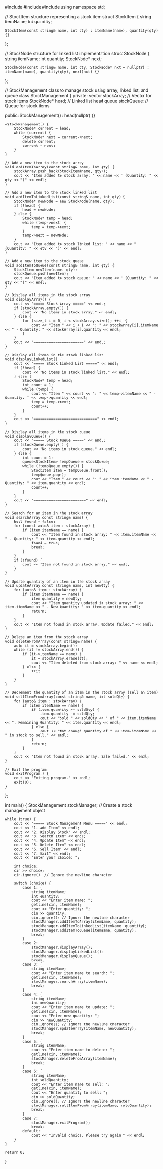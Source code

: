 #include <iostream>
#include <string>
#include <queue>
using namespace std;

// StockItem structure representing a stock item
struct StockItem {
    string itemName;
    int quantity;

    StockItem(const string& name, int qty) : itemName(name), quantity(qty) {}
};

// StockNode structure for linked list implementation
struct StockNode {
    string itemName;
    int quantity;
    StockNode* next;

    StockNode(const string& name, int qty, StockNode* nxt = nullptr) : itemName(name), quantity(qty), next(nxt) {}
};

// StockManagement class to manage stock using array, linked list, and queue
class StockManagement {
private:
    vector<StockItem> stockArray; // Vector for stock items
    StockNode* head; // Linked list head
    queue<StockItem> stockQueue; // Queue for stock items

public:
    StockManagement() : head(nullptr) {}

    ~StockManagement() {
        StockNode* current = head;
        while (current) {
            StockNode* next = current->next;
            delete current;
            current = next;
        }
    }

    // Add a new item to the stock array
    void addItemToArray(const string& name, int qty) {
        stockArray.push_back(StockItem(name, qty));
        cout << "Item added to stock array: " << name << " (Quantity: " << qty << ")" << endl;
    }

    // Add a new item to the stock linked list
    void addItemToLinkedList(const string& name, int qty) {
        StockNode* newNode = new StockNode(name, qty);
        if (!head) {
            head = newNode;
        } else {
            StockNode* temp = head;
            while (temp->next) {
                temp = temp->next;
            }
            temp->next = newNode;
        }
        cout << "Item added to stock linked list: " << name << " (Quantity: " << qty << ")" << endl;
    }

    // Add a new item to the stock queue
    void addItemToQueue(const string& name, int qty) {
        StockItem newItem(name, qty);
        stockQueue.push(newItem);
        cout << "Item added to stock queue: " << name << " (Quantity: " << qty << ")" << endl;
    }

    // Display all items in the stock array
    void displayArray() {
        cout << "===== Stock Array =====" << endl;
        if (stockArray.empty()) {
            cout << "No items in stock array." << endl;
        } else {
            for (size_t i = 0; i < stockArray.size(); ++i) {
                cout << "Item " << i + 1 << ": " << stockArray[i].itemName << " - Quantity: " << stockArray[i].quantity << endl;
            }
        }
        cout << "=======================" << endl;
    }

    // Display all items in the stock linked list
    void displayLinkedList() {
        cout << "===== Stock Linked List =====" << endl;
        if (!head) {
            cout << "No items in stock linked list." << endl;
        } else {
            StockNode* temp = head;
            int count = 1;
            while (temp) {
                cout << "Item " << count << ": " << temp->itemName << " - Quantity: " << temp->quantity << endl;
                temp = temp->next;
                count++;
            }
        }
        cout << "=============================" << endl;
    }

    // Display all items in the stock queue
    void displayQueue() {
        cout << "===== Stock Queue =====" << endl;
        if (stockQueue.empty()) {
            cout << "No items in stock queue." << endl;
        } else {
            int count = 1;
            queue<StockItem> tempQueue = stockQueue;
            while (!tempQueue.empty()) {
                StockItem item = tempQueue.front();
                tempQueue.pop();
                cout << "Item " << count << ": " << item.itemName << " - Quantity: " << item.quantity << endl;
                count++;
            }
        }
        cout << "========================" << endl;
    }

    // Search for an item in the stock array
    void searchArray(const string& name) {
        bool found = false;
        for (const auto& item : stockArray) {
            if (item.itemName == name) {
                cout << "Item found in stock array: " << item.itemName << " - Quantity: " << item.quantity << endl;
                found = true;
                break;
            }
        }
        if (!found) {
            cout << "Item not found in stock array." << endl;
        }
    }

    // Update quantity of an item in the stock array
    void updateArray(const string& name, int newQty) {
        for (auto& item : stockArray) {
            if (item.itemName == name) {
                item.quantity = newQty;
                cout << "Item quantity updated in stock array: " << item.itemName << " - New Quantity: " << item.quantity << endl;
                return;
            }
        }
        cout << "Item not found in stock array. Update failed." << endl;
    }

    // Delete an item from the stock array
    void deleteFromArray(const string& name) {
        auto it = stockArray.begin();
        while (it != stockArray.end()) {
            if (it->itemName == name) {
                it = stockArray.erase(it);
                cout << "Item deleted from stock array: " << name << endl;
            } else {
                ++it;
            }
        }
    }

    // Decrement the quantity of an item in the stock array (sell an item)
    void sellItemFromArray(const string& name, int soldQty) {
        for (auto& item : stockArray) {
            if (item.itemName == name) {
                if (item.quantity >= soldQty) {
                    item.quantity -= soldQty;
                    cout << "Sold " << soldQty << " of " << item.itemName << ". Remaining Quantity: " << item.quantity << endl;
                } else {
                    cout << "Not enough quantity of " << item.itemName << " in stock to sell." << endl;
                }
                return;
            }
        }
        cout << "Item not found in stock array. Sale failed." << endl;
    }

    // Exit the program
    void exitProgram() {
        cout << "Exiting program." << endl;
        exit(0);
    }
};

int main() {
    StockManagement stockManager; // Create a stock management object

    while (true) {
        cout << "===== Stock Management Menu =====" << endl;
        cout << "1. Add Item" << endl;
        cout << "2. Display Stock" << endl;
        cout << "3. Search Item" << endl;
        cout << "4. Update Item" << endl;
        cout << "5. Delete Item" << endl;
        cout << "6. Sell Item" << endl;
        cout << "7. Exit" << endl;
        cout << "Enter your choice: ";

        int choice;
        cin >> choice;
        cin.ignore(); // Ignore the newline character

        switch (choice) {
            case 1: {
                string itemName;
                int quantity;
                cout << "Enter item name: ";
                getline(cin, itemName);
                cout << "Enter quantity: ";
                cin >> quantity;
                cin.ignore(); // Ignore the newline character
                stockManager.addItemToArray(itemName, quantity);
                stockManager.addItemToLinkedList(itemName, quantity);
                stockManager.addItemToQueue(itemName, quantity);
                break;
            }
            case 2:
                stockManager.displayArray();
                stockManager.displayLinkedList();
                stockManager.displayQueue();
                break;
            case 3: {
                string itemName;
                cout << "Enter item name to search: ";
                getline(cin, itemName);
                stockManager.searchArray(itemName);
                break;
            }
            case 4: {
                string itemName;
                int newQuantity;
                cout << "Enter item name to update: ";
                getline(cin, itemName);
                cout << "Enter new quantity: ";
                cin >> newQuantity;
                cin.ignore(); // Ignore the newline character
                stockManager.updateArray(itemName, newQuantity);
                break;
            }
            case 5: {
                string itemName;
                cout << "Enter item name to delete: ";
                getline(cin, itemName);
                stockManager.deleteFromArray(itemName);
                break;
            }
            case 6: {
                string itemName;
                int soldQuantity;
                cout << "Enter item name to sell: ";
                getline(cin, itemName);
                cout << "Enter quantity to sell: ";
                cin >> soldQuantity;
                cin.ignore(); // Ignore the newline character
                stockManager.sellItemFromArray(itemName, soldQuantity);
                break;
            }
            case 7:
                stockManager.exitProgram();
                break;
            default:
                cout << "Invalid choice. Please try again." << endl;
        }
    }

    return 0;
} 
